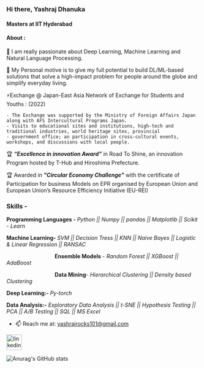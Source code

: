 ### Hi there, Yashraj Dhanuka

#### Masters at IIT Hyderabad
#### About :

🔭 I am really passionate about Deep Learning, Machine Learning and Natural Language Processing. 

💬 My Personal motive is to give my full potential to build DL/ML-based solutions that solve a high-impact problem for people around the globe and simplify everyday living.

⚡Exchange @ Japan-East Asia Network of Exchange for Students and Youths : (2022) <br>

    - The Exchange was supported by the Ministry of Foreign Affairs Japan along with AFS Intercultural Programs Japan.
    - Visits to educational sites and institutions, high-tech and traditional industries, world heritage sites, provincial
    - government office; an participation in cross-cultural events, workshops, and discussions with local people.

🏆 <b><i>“Excellence in innovation Award”</b></i> in Road To Shine, an innovation Program hosted by T-Hub and Hiroshima Prefecture.

🏆 Awarded in <b><i>"Circular Economy Challenge"</b></i> with the certificate of Participation for business Models on EPR organised by European Union and European Union’s Resource Efficiency Initiative (EU-REI)

### Skills -

<b>Programming Languages - </b>    <i>Python  || Numpy || pandas || Matplotlib || Scikit - Learn</br></i>

<b>Machine Learning-  </b><i>  SVM || Decision Tress || KNN || Naive Bayes || Logistic & Linear Regression || RANSAC</br></i>

&emsp;&emsp;&emsp;&emsp;&emsp;&emsp;&emsp;&emsp;&emsp;<b>Ensemble Models</b>  -<i> Random Forest || XGBoost || AdaBoost</br></i>

&emsp;&emsp;&emsp;&emsp;&emsp;&emsp;&emsp;&emsp;&emsp;<b>Data Mining</b>- <i> Hierarchical Clustering || Density based Clustering</br></i>
                        
<b>Deep Learning:- </b> <i> Py-torch </br></i>

<b>Data Analysis:-</b> <i> Exploratory Data Analysis || t-SNE || Hypothesis Testing || PCA || A/B Testing || SQL || MS Excel </br></i>

- 📫 Reach me at: yashrajrocks101@gmail.com

[<img src='https://cdn.jsdelivr.net/npm/simple-icons@3.0.1/icons/linkedin.svg' alt='linkedin' height='40'>](https://www.linkedin.com/in/yashraj-dhanuka-554975153/)

![Anurag's GitHub stats](https://github-readme-stats.vercel.app/api?username=yashraj-code&theme=dark&show_icons=true)
